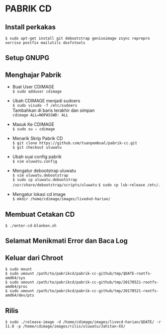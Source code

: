 # PABRIK CD

## Install perkakas
`$ sudo apt-get install git debootstrap genisoimage zsync reprepro xorriso postfix mailutils dosfstools`

## Setup GNUPG

## Menghajar Pabrik
* Buat User CDIMAGE  
`$ sudo adduser cdimage`

* Ubah CDIMAGE menjadi sudoers  
`$ sudo visudo -f /etc/sudoers`  
Tambahkan di baris terakhir dan simpan  
`cdimage ALL=NOPASSWD: ALL`

* Masuk Ke CDIMAGE  
`$ sudo su – cdimage`

* Menarik Skrip Pabrik CD  
`$ git clone https://github.com/tuanpembual/pabrik-cc.git`  
`$ git checkout uluwatu`  

* Ubah suai config pabrik  
`$ vim uluwatu.config`

* Mengatur debootstrap uluwatu  
`$ vim uluwatu.debootstrap`  
`$ sudo cp uluwatu.debootstrap /usr/share/debootstrap/scripts/uluwatu`
`$ sudo cp lsb-release /etc/.`

* Mengatur lokasi cd image  
`$ mkdir /home/cdimage/images/livedvd-harian/`

## Membuat Cetakan CD
`$ ./enter-cd-blankon.sh`

## Selamat Menikmati Error dan Baca Log

## Keluar dari Chroot
```
$ sudo mount  
$ sudo umount /path/to/pabrikcd/pabrik-cc-github/tmp/$DATE-rootfs-amd64/sys  
$ sudo umount /path/to/pabrikcd/pabrik-cc-github/tmp/20170521-rootfs-amd64/proc  
$ sudo umount /path/to/pabrikcd/pabrik-cc-github/tmp/20170521-rootfs-amd64/dev/pts
```

## Rilis
`$ sudo ./release-image -d /home/cdimage/images/livecd-harian/$DATE/ -r 11.0 -p /home/cdimage/images/rilis/uluwatu/Jahitan-XX/`
